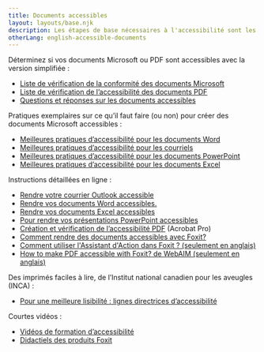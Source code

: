 ```yaml
---
title: Documents accessibles
layout: layouts/base.njk
description: Les étapes de base nécessaires à l'accessibilité sont les mêmes, que votre document soit en format HTML, Word, de Microsoft, PDF d'Adobe ou autre. Nous avons assemblé des ressources pour vous aider et assurez que tous, incluant les personnes avec un handicapes, puisse lire et comprendre vos documents.
otherLang: english-accessible-documents
---
```

Déterminez si vos documents Microsoft ou PDF sont accessibles avec la version simplifiée :

*   [Liste de vérification de la conformité des documents Microsoft](./ms-doc-compliance-checklist/)
*   [Liste de vérification de l’accessibilité des documents PDF](./pdf-accessibility-checklist/)
*   [Questions et réponses sur les documents accessibles](./accessible-documents-questions-answers/)

Pratiques exemplaires sur ce qu’il faut faire (ou non) pour créer des documents Microsoft accessibles :

*   [Meilleures pratiques d’accessibilité pour les documents Word](./best-practices-word/)
*   [Meilleures pratiques d’accessibilité pour les courriels](./best-practices-outlook/)
*   [Meilleures pratiques d’accessibilité pour les documents PowerPoint](./best-practices-powerpoint/)
*   [Meilleures pratiques d’accessibilité pour les documents Excel](./best-practices-excel/)

Instructions détaillées en ligne :

*   [Rendre votre courrier Outlook accessible](https://support.microsoft.com/fr-fr/office/rendre-votre-courrier-outlook-accessible-aux-personnes-souffrant-de-handicaps-71ce71f4-7b15-4b7a-a2e3-cf91721bbacb)
*   [Rendre vos documents Word accessibles.](https://support.microsoft.com/fr-fr/office/rendre-vos-documents-word-accessibles-aux-personnes-atteintes-d-un-handicap-d9bf3683-87ac-47ea-b91a-78dcacb3c66d)
*   [Rendre vos documents Excel accessibles](https://support.microsoft.com/fr-fr/office/rendre-vos-documents-excel-accessibles-aux-personnes-atteintes-d-un-handicap-6cc05fc5-1314-48b5-8eb3-683e49b3e593?ui=fr-fr&rs=fr-fr&ad=fr)
*   [Pour rendre vos présentations PowerPoint accessibles](https://support.microsoft.com/fr-fr/office/pour-rendre-vos-pr%C3%A9sentations-powerpoint-accessibles-aux-personnes-atteintes-d-un-handicap-6f7772b2-2f33-4bd2-8ca7-dae3b2b3ef25)
*   [Création et vérification de l’accessibilité PDF](https://helpx.adobe.com/ca_fr/acrobat/using/create-verify-pdf-accessibility.html) (Acrobat Pro)
*   [Comment rendre des documents accessibles avec Foxit?](https://www.foxit.com/fr/solution/accessibility/)
*   [Comment utiliser l'Assistant d'Action dans Foxit ? (seulement en anglais)](https://www.foxit.com/blog/use-action-wizard-to-automatically-make-pdfs-508-compliant/)
*   [How to make PDF accessible with Foxit? de WebAIM (seulement en anglais)](https://webaim.org/techniques/foxit/)

Des imprimés faciles à lire, de l’Institut national canadien pour les aveugles (INCA) :

*   [Pour une meilleure lisibilité : lignes directrices d’accessibilité](https://www.inca.ca/sites/default/files/2018-08/Pour-une-meilleure-lisibilite.pdf)

Courtes vidéos :

*   [Vidéos de formation d’accessibilité](https://support.microsoft.com/fr-fr/office/vid%C3%A9os-de-formation-d-accessibilit%C3%A9-71572a1d-5656-4e01-8fce-53e35c3caaf4)
*   [Didactiels des produits Foxit](https://www.foxitsoftware.com/fr/support/tutorial/?from=foxit%20phantompdf_business&utm_source=client-app)

